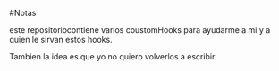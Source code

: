 #Notas

este repositoriocontiene varios coustomHooks para ayudarme a mi y a quien le sirvan estos hooks.

Tambien la idea es que yo no quiero volverlos a escribir.